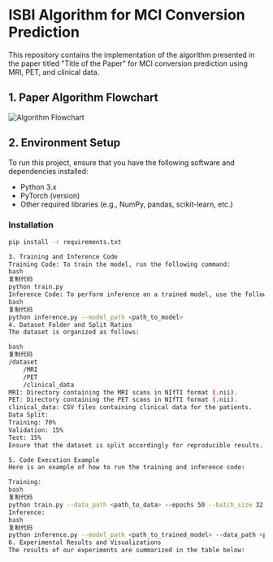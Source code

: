 # ISBI Algorithm for MCI Conversion Prediction

This repository contains the implementation of the algorithm presented in the paper titled "Title of the Paper" for MCI conversion prediction using MRI, PET, and clinical data.

## 1. Paper Algorithm Flowchart

![Algorithm Flowchart](path_to_algorithm_flowchart_image)

## 2. Environment Setup

To run this project, ensure that you have the following software and dependencies installed:

- Python 3.x
- PyTorch (version)
- Other required libraries (e.g., NumPy, pandas, scikit-learn, etc.)

### Installation

```bash
pip install -r requirements.txt

3. Training and Inference Code
Training Code: To train the model, run the following command:
bash
复制代码
python train.py
Inference Code: To perform inference on a trained model, use the following command:
bash
复制代码
python inference.py --model_path <path_to_model>
4. Dataset Folder and Split Ratios
The dataset is organized as follows:

bash
复制代码
/dataset
    /MRI
    /PET
    /clinical_data
MRI: Directory containing the MRI scans in NIfTI format (.nii).
PET: Directory containing the PET scans in NIfTI format (.nii).
clinical_data: CSV files containing clinical data for the patients.
Data Split:
Training: 70%
Validation: 15%
Test: 15%
Ensure that the dataset is split accordingly for reproducible results.

5. Code Execution Example
Here is an example of how to run the training and inference code:

Training:
bash
复制代码
python train.py --data_path <path_to_data> --epochs 50 --batch_size 32
Inference:
bash
复制代码
python inference.py --model_path <path_to_trained_model> --data_path <path_to_data>
6. Experimental Results and Visualizations
The results of our experiments are summarized in the table below:
